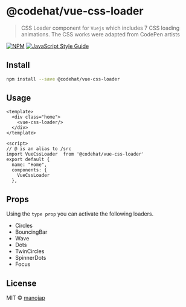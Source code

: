 # @codehat/vue-css-loader

> CSS Loader component for `Vuejs` which includes 7 CSS loading animations. The CSS works were adapted from CodePen artists

[![NPM](https://img.shields.io/npm/v/@codehat/vue-css-loader.svg)](https://www.npmjs.com/package/@codehat/vue-css-loader) [![JavaScript Style Guide](https://img.shields.io/badge/code_style-standard-brightgreen.svg)](https://standardjs.com)

## Install

```bash
npm install --save @codehat/vue-css-loader
```

## Usage

```
<template>
  <div class="home">
    <vue-css-loader/>
  </div>
</template>

<script>
// @ is an alias to /src
import VueCssLoader  from '@codehat/vue-css-loader'
export default {
  name: "Home",
  components: {
    VueCssLoader
  },

```

## Props

Using the `type prop` you can activate the following loaders.

- Circles
- BouncingBar
- Wave
- Dots
- TwinCircles
- SpinnerDots
- Focus

## License

MIT © [manojap](https://github.com/manojap)

